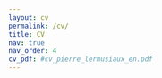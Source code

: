 ```yaml
---
layout: cv
permalink: /cv/
title: CV
nav: true
nav_order: 4
cv_pdf: #cv_pierre_lermusiaux_en.pdf
---
```

